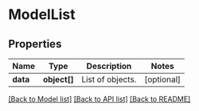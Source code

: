 # ModelList

## Properties
Name | Type | Description | Notes
------------ | ------------- | ------------- | -------------
**data** | **object[]** | List of objects. | [optional] 

[[Back to Model list]](../README.md#documentation-for-models) [[Back to API list]](../README.md#documentation-for-api-endpoints) [[Back to README]](../README.md)


